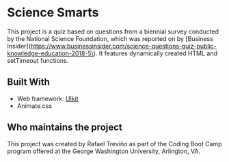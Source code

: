 # Science Smarts

This project is a quiz based on questions from a biennial survey conducted by the National Science Foundation, which was reported on by [Business Insider](https://www.businessinsider.com/science-questions-quiz-public-knowledge-education-2018-5\). It features dynamically created HTML and setTimeout functions.

## Built With

* Web framework: [UIkit](https://getuikit.com/docs/introduction)
* Animate.css

## Who maintains the project
This project was created by Rafael Treviño as part of the Coding Boot Camp program offered at the George Washington University, Arlington, VA.
